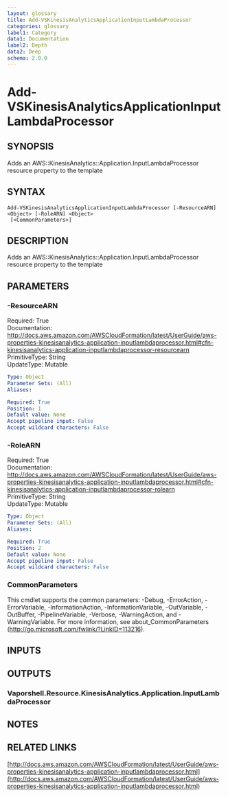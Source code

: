 ```yaml
---
layout: glossary
title: Add-VSKinesisAnalyticsApplicationInputLambdaProcessor
categories: glossary
label1: Category
data1: Documentation
label2: Depth
data2: Deep
schema: 2.0.0
---
```


# Add-VSKinesisAnalyticsApplicationInputLambdaProcessor

## SYNOPSIS
Adds an AWS::KinesisAnalytics::Application.InputLambdaProcessor resource property to the template

## SYNTAX

```
Add-VSKinesisAnalyticsApplicationInputLambdaProcessor [-ResourceARN] <Object> [-RoleARN] <Object>
 [<CommonParameters>]
```

## DESCRIPTION
Adds an AWS::KinesisAnalytics::Application.InputLambdaProcessor resource property to the template

## PARAMETERS

### -ResourceARN
Required: True    
Documentation: http://docs.aws.amazon.com/AWSCloudFormation/latest/UserGuide/aws-properties-kinesisanalytics-application-inputlambdaprocessor.html#cfn-kinesisanalytics-application-inputlambdaprocessor-resourcearn    
PrimitiveType: String    
UpdateType: Mutable

```yaml
Type: Object
Parameter Sets: (All)
Aliases:

Required: True
Position: 1
Default value: None
Accept pipeline input: False
Accept wildcard characters: False
```

### -RoleARN
Required: True    
Documentation: http://docs.aws.amazon.com/AWSCloudFormation/latest/UserGuide/aws-properties-kinesisanalytics-application-inputlambdaprocessor.html#cfn-kinesisanalytics-application-inputlambdaprocessor-rolearn    
PrimitiveType: String    
UpdateType: Mutable

```yaml
Type: Object
Parameter Sets: (All)
Aliases:

Required: True
Position: 2
Default value: None
Accept pipeline input: False
Accept wildcard characters: False
```

### CommonParameters
This cmdlet supports the common parameters: -Debug, -ErrorAction, -ErrorVariable, -InformationAction, -InformationVariable, -OutVariable, -OutBuffer, -PipelineVariable, -Verbose, -WarningAction, and -WarningVariable.
For more information, see about_CommonParameters (http://go.microsoft.com/fwlink/?LinkID=113216).

## INPUTS

## OUTPUTS

### Vaporshell.Resource.KinesisAnalytics.Application.InputLambdaProcessor

## NOTES

## RELATED LINKS

[http://docs.aws.amazon.com/AWSCloudFormation/latest/UserGuide/aws-properties-kinesisanalytics-application-inputlambdaprocessor.html](http://docs.aws.amazon.com/AWSCloudFormation/latest/UserGuide/aws-properties-kinesisanalytics-application-inputlambdaprocessor.html)

